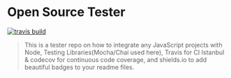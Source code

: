 # Open Source Tester 

[![travis build](https://img.shields.io/travis/afirdousi/open-source-tester.svg)](https://travis-ci.org/afirdousi/open-source-tester)

> This is a tester repo on how to integrate any JavaScript projects 
> with Node, Testing Libraries(Mocha/Chai used here), Travis for CI
> Istanbul & codecov for continuous code coverage, and shields.io
> to add beautiful badges to your readme files.